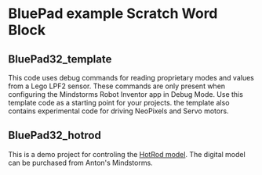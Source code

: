 # BluePad example Scratch Word Block

## BluePad32_template

This code uses debug commands for reading proprietary modes and values from a Lego LPF2 sensor. These commands are only present when configuring the Mindstorms Robot Inventor app in Debug Mode. Use this template code as a starting point for your projects. the template also contains experimental code for driving NeoPixels and Servo motors.

## BluePad32_hotrod

This is a demo project for controling the [HotRod model](https://antonsmindstorms.com/product/remote-controlled-hot-rod-with-51515/). The digital model can be purchased from Anton's Mindstorms.
